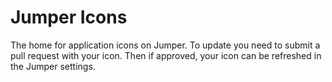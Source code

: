 # Jumper Icons

The home for application icons on Jumper. To update you need to submit a pull request with your icon. Then if approved, your icon can be refreshed in the Jumper settings.
